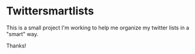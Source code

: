 Twittersmartlists
=================

This is a small project I'm working to help me organize my twitter lists in a "smart" way.

Thanks!


